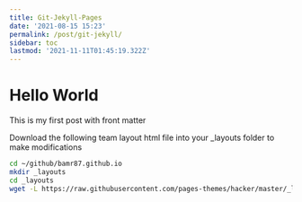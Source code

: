 ```yaml
---
title: Git-Jekyll-Pages
date: '2021-08-15 15:23'
permalink: /post/git-jekyll/
sidebar: toc
lastmod: '2021-11-11T01:45:19.322Z'
---
```


# Hello World

This is my first post with front matter

Download the following team layout html file into your _layouts folder to make modifications

```bash
cd ~/github/bamr87.github.io
mkdir _layouts
cd _layouts
wget -L https://raw.githubusercontent.com/pages-themes/hacker/master/_layouts/default.html
```
